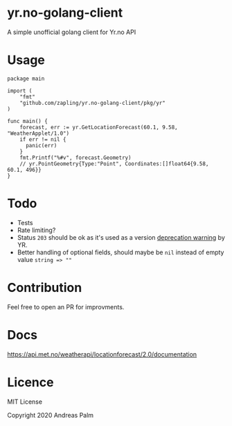 # yr.no-golang-client

A simple unofficial golang client for Yr.no API

# Usage

```golang
package main

import (
    "fmt"
    "github.com/zapling/yr.no-golang-client/pkg/yr"
)

func main() {
    forecast, err := yr.GetLocationForecast(60.1, 9.58, "WeatherApplet/1.0")
    if err != nil {
      panic(err)
    }
    fmt.Printf("%#v", forecast.Geometry)
    // yr.PointGeometry{Type:"Point", Coordinates:[]float64{9.58, 60.1, 496}}
}
```

# Todo

* Tests
* Rate limiting?
* Status `203` should be ok as it's used as a version [deprecation warning](https://api.met.no/doc/TermsOfService#generalinformationabouttheservice) by YR.
* Better handling of optional fields, should maybe be `nil` instead of empty value `string => ""`

# Contribution

Feel free to open an PR for improvments.

# Docs

https://api.met.no/weatherapi/locationforecast/2.0/documentation

# Licence

MIT License

Copyright 2020 Andreas Palm
